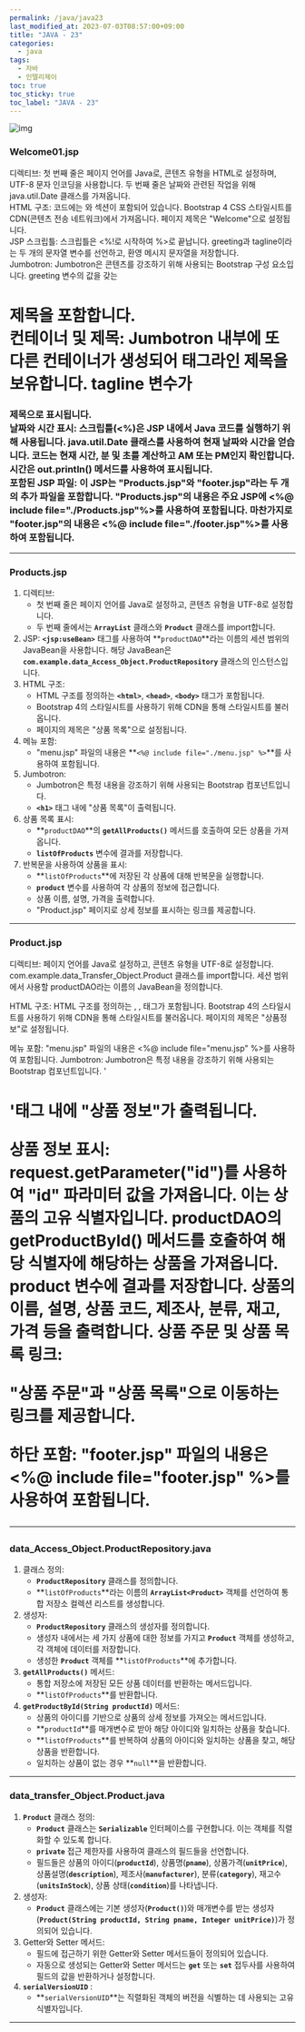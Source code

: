 ```yaml
---
permalink: /java/java23
last_modified_at: 2023-07-03T08:57:00+09:00
title: "JAVA - 23"
categories:
  - java
tags:
  - 자바
  - 인텔리제이
toc: true
toc_sticky: true
toc_label: "JAVA - 23"
---
```


<!-- <div style=" display : flex; justify-content: center;">
	<img src="{{site.baseurl}}/images/java/21.png" alt="Image description" style="width: 80%; height: 40%; margin-bottom: 20px; box-shadow: 3px 3px 6px rgba(0,0,0,0.4);">
</div> -->

![img](/images/java/java.jpg)



### Welcome01.jsp 

<script src="https://gist.github.com/junyihong/a1e519cc9a396bedd4c0cd646a724fed.js"></script>

디렉티브:
첫 번째 줄은 페이지 언어를 Java로, 콘텐츠 유형을 HTML로 설정하며, UTF-8 문자 인코딩을 사용합니다.
두 번째 줄은 날짜와 관련된 작업을 위해 java.util.Date 클래스를 가져옵니다.
<br/>
HTML 구조:
코드에는 <head>와 <body> 섹션이 포함되어 있습니다.
Bootstrap 4 CSS 스타일시트를 CDN(콘텐츠 전송 네트워크)에서 가져옵니다.
페이지 제목은 "Welcome"으로 설정됩니다.
<br/>
JSP 스크립틀:
스크립틀은 <%!로 시작하여 %>로 끝납니다.
greeting과 tagline이라는 두 개의 문자열 변수를 선언하고, 환영 메시지 문자열을 저장합니다.
<br/>
Jumbotron:
Jumbotron은 콘텐츠를 강조하기 위해 사용되는 Bootstrap 구성 요소입니다.
greeting 변수의 값을 갖는 <h1> 제목을 포함합니다.
<br/>
컨테이너 및 제목:
Jumbotron 내부에 또 다른 컨테이너가 생성되어 태그라인 제목을 보유합니다.
tagline 변수가 <h3> 제목으로 표시됩니다.
<br/>
날짜와 시간 표시:
스크립틀(<%)은 JSP 내에서 Java 코드를 실행하기 위해 사용됩니다.
java.util.Date 클래스를 사용하여 현재 날짜와 시간을 얻습니다.
코드는 현재 시간, 분 및 초를 계산하고 AM 또는 PM인지 확인합니다.
시간은 out.println() 메서드를 사용하여 표시됩니다.
<br/>
포함된 JSP 파일:
이 JSP는 "Products.jsp"와 "footer.jsp"라는 두 개의 추가 파일을 포함합니다.
"Products.jsp"의 내용은 주요 JSP에 <%@ include file="./Products.jsp"%>를 사용하여 포함됩니다.
마찬가지로 "footer.jsp"의 내용은 <%@ include file="./footer.jsp"%>를 사용하여 포함됩니다.

---

### Products.jsp

<script src="https://gist.github.com/junyihong/f1dc2118a516c2b269eb4b4a6fc4c22f.js"></script>

1. 디렉티브:
    - 첫 번째 줄은 페이지 언어를 Java로 설정하고, 콘텐츠 유형을 UTF-8로 설정합니다.
    - 두 번째 줄에서는 **`ArrayList`** 클래스와 **`Product`** 클래스를 import합니다.
2. JSP: **`<jsp:useBean>`** 태그를 사용하여 **`productDAO`**라는 이름의 세션 범위의 JavaBean을 사용합니다. 해당 JavaBean은 **`com.example.data_Access_Object.ProductRepository`** 클래스의 인스턴스입니다.
3. HTML 구조:
    - HTML 구조를 정의하는 **`<html>`**, **`<head>`**, **`<body>`** 태그가 포함됩니다.
    - Bootstrap 4의 스타일시트를 사용하기 위해 CDN을 통해 스타일시트를 불러옵니다.
    - 페이지의 제목은 "상품 목록"으로 설정됩니다.
4. 메뉴 포함:
    - "menu.jsp" 파일의 내용은 **`<%@ include file="./menu.jsp" %>`**를 사용하여 포함됩니다.
5. Jumbotron:
    - Jumbotron은 특정 내용을 강조하기 위해 사용되는 Bootstrap 컴포넌트입니다.
    - **`<h1>`** 태그 내에 "상품 목록"이 출력됩니다.
6. 상품 목록 표시:
    - **`productDAO`**의 **`getAllProducts()`** 메서드를 호출하여 모든 상품을 가져옵니다.
    - **`listOfProducts`** 변수에 결과를 저장합니다.
7. 반복문을 사용하여 상품을 표시:
    - **`listOfProducts`**에 저장된 각 상품에 대해 반복문을 실행합니다.
    - **`product`** 변수를 사용하여 각 상품의 정보에 접근합니다.
    - 상품 이름, 설명, 가격을 출력합니다.
    - "Product.jsp" 페이지로 상세 정보를 표시하는 링크를 제공합니다.

---

### Product.jsp

<script src="https://gist.github.com/junyihong/2ff9db319e90a5171eaa8ae85dd8a304.js"></script>



디렉티브:
페이지 언어를 Java로 설정하고, 콘텐츠 유형을 UTF-8로 설정합니다.
com.example.data_Transfer_Object.Product 클래스를 import합니다.
세션 범위에서 사용할 productDAO라는 이름의 JavaBean을 정의합니다.

HTML 구조:
HTML 구조를 정의하는 <html>, <head>, <body> 태그가 포함됩니다.
Bootstrap 4의 스타일시트를 사용하기 위해 CDN을 통해 스타일시트를 불러옵니다.
페이지의 제목은 "상품정보"로 설정됩니다.

메뉴 포함:
"menu.jsp" 파일의 내용은 <%@ include file="menu.jsp" %>를 사용하여 포함됩니다.
Jumbotron:
Jumbotron은 특정 내용을 강조하기 위해 사용되는 Bootstrap 컴포넌트입니다.
'<h1>'태그 내에 "상품 정보"가 출력됩니다.

상품 정보 표시:
request.getParameter("id")를 사용하여 "id" 파라미터 값을 가져옵니다. 이는 상품의 고유 식별자입니다.
productDAO의 getProductById() 메서드를 호출하여 해당 식별자에 해당하는 상품을 가져옵니다.
product 변수에 결과를 저장합니다.
상품의 이름, 설명, 상품 코드, 제조사, 분류, 재고, 가격 등을 출력합니다.
상품 주문 및 상품 목록 링크:

"상품 주문"과 "상품 목록"으로 이동하는 링크를 제공합니다.

하단 포함:
"footer.jsp" 파일의 내용은 <%@ include file="footer.jsp" %>를 사용하여 포함됩니다.

---
### data_Access_Object.ProductRepository.java

<script src="https://gist.github.com/junyihong/4e60a72dca3dd312e16f53669ccc395f.js"></script>

1. 클래스 정의:
    - **`ProductRepository`** 클래스를 정의합니다.
    - **`listOfProducts`**라는 이름의 **`ArrayList<Product>`** 객체를 선언하여 통합 저장소 컬렉션 리스트를 생성합니다.
2. 생성자:
    - **`ProductRepository`** 클래스의 생성자를 정의합니다.
    - 생성자 내에서는 세 가지 상품에 대한 정보를 가지고 **`Product`** 객체를 생성하고, 각 객체에 데이터를 저장합니다.
    - 생성한 **`Product`** 객체를 **`listOfProducts`**에 추가합니다.
3. **`getAllProducts()`** 메서드:
    - 통합 저장소에 저장된 모든 상품 데이터를 반환하는 메서드입니다.
    - **`listOfProducts`**를 반환합니다.
4. **`getProductById(String productId)`** 메서드:
    - 상품의 아이디를 기반으로 상품의 상세 정보를 가져오는 메서드입니다.
    - **`productId`**를 매개변수로 받아 해당 아이디와 일치하는 상품을 찾습니다.
    - **`listOfProducts`**를 반복하여 상품의 아이디와 일치하는 상품을 찾고, 해당 상품을 반환합니다.
    - 일치하는 상품이 없는 경우 **`null`**을 반환합니다.

---

### data_transfer_Object.Product.java

<script src="https://gist.github.com/junyihong/adf806991d9282fe5e13c8d26b52fec0.js"></script>

1. **`Product`** 클래스 정의:
    - **`Product`** 클래스는 **`Serializable`** 인터페이스를 구현합니다. 이는 객체를 직렬화할 수 있도록 합니다.
    - **`private`** 접근 제한자를 사용하여 클래스의 필드들을 선언합니다.
    - 필드들은 상품의 아이디(**`productId`**), 상품명(**`pname`**), 상품가격(**`unitPrice`**), 상품설명(**`description`**), 제조사(**`manufacturer`**), 분류(**`category`**), 재고수(**`unitsInStock`**), 상품 상태(**`condition`**)를 나타냅니다.
2. 생성자:
    - **`Product`** 클래스에는 기본 생성자(**`Product()`**)와 매개변수를 받는 생성자(**`Product(String productId, String pname, Integer unitPrice)`**)가 정의되어 있습니다.
3. Getter와 Setter 메서드:
    - 필드에 접근하기 위한 Getter와 Setter 메서드들이 정의되어 있습니다.
    - 자동으로 생성되는 Getter와 Setter 메서드는 **`get`** 또는 **`set`** 접두사를 사용하여 필드의 값을 반환하거나 설정합니다.
4. **`serialVersionUID`** :
    - **`serialVersionUID`**는 직렬화된 객체의 버전을 식별하는 데 사용되는 고유 식별자입니다.
---